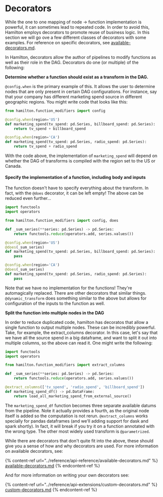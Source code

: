 # Decorators

While the one to one mapping of node -> function implementation is powerful, it can sometimes lead to repeated code. In order to avoid this, Hamilton employs decorators to promote reuse of business logic. In this section we will go ove a few different classes of decorators with some examples. For reference on specific decorators, see [available-decorators.md](../reference/api-reference/available-decorators.md "mention"). &#x20;

In Hamilton, decorators allow the author of pipelines to modify functions as well as their role in the DAG. Decorators do one (or multiple) of the following:

**Determine whether a function should exist as a transform in the DAG.**&#x20;

`@config.when` is the primary example of this. It allows the user to determine nodes that are only present in certain DAG configurations. For instance, say that your company has different marketing spend source in different geographic regions. You might write code that looks like this:

```python
from hamilton.function_modifiers import config

@config.when(region='US')
def marketing_spend(tv_spend: pd.Series, billboard_spend: pd.Series):
    return tv_spend + billboard_spend

@config.when(region='CA')
def marketing_spend(tv_spend: pd.Series, radio_spend: pd.Series):
    return tv_spend + radio_spend
```

With the code above, the implementation of `marketing_spend` will depend on whether the DAG of transforms is compiled with the region set to the US or Canada.

#### Specify the implementation of a function, including body and inputs

The function doesn't have to specify everything about the transform. In fact, with the `@does` decorator, it can be left empty! The above can be reduced even further...

```python
import functools
import operators

from hamilton.function_modifiers import config, does

def _sum_series(**series: pd.Series) -> pd.Series:
    return functools.reduce(operators.add, series.values())

@config.when(region='US')
@does(_sum_series)
def marketing_spend(tv_spend: pd.Series, billboard_spend: pd.Series):
    pass

@config.when(region='CA')
@does(_sum_series)
def marketing_spend(tv_spend: pd.Series, radio_spend: pd.Series):
    pass
```

Note that we have no implementation for the functions! They're automagically replaced. There are other decorators that similar things. `@dynamic_transform` does something similar to the above but allows for configuration of the inputs to the function as well.

**Split the function into multiple nodes in the DAG**

In order to reduce duplicated code, hamilton has decoratos that allow a single function to output multiple nodes. These can be incredibly powerful. Take, for example, the extract\_columns decorator. In this case, let's say that we have all the source spend in a big dataframe, and want to split it out into multiple columns, so the above can read it. One might write the following:

```python
import functools
import operators

from hamilton.function_modifiers import extract_columns

def _sum_series(**series: pd.Series) -> pd.Series:
    return functools.reduce(operators.add, series.values())

@extract_columns(['tv_spend', 'radio_spend', 'billboard_spend'])
def marketing_spend_df() -> pd.DataFrame:
    return load_all_marketing_spend_from_external_source()
```

The `marketing_spend_df` function becomes three separate available datums from the pipeline. Note it actually provides a fourth, as the original node itself is added so the computation is not rerun. `@extract_columns` works specially for pandas dataframes (and we'll adding support for dask and spark shortly). In fact, it will break if you try it on a function annotated with the wrong type. The other most widely used transform is `@parametrized`.

While there are decorators that don't quite fit into the above, these should give you a sense of how and why decorators are used. For more information on available decorators, see:

{% content-ref url="../reference/api-reference/available-decorators.md" %}
[available-decorators.md](../reference/api-reference/available-decorators.md)
{% endcontent-ref %}

And for more information on writing your own decorators see:

{% content-ref url="../reference/api-extensions/custom-decorators.md" %}
[custom-decorators.md](../reference/api-extensions/custom-decorators.md)
{% endcontent-ref %}
